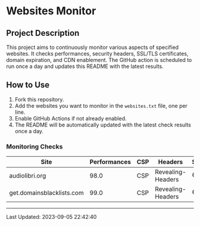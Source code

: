 # Websites Monitor
## Project Description
This project aims to continuously monitor various aspects of specified websites. It checks performances, security headers, SSL/TLS certificates, domain expiration, and CDN enablement. The GitHub action is scheduled to run once a day and updates this README with the latest results.

## How to Use
1. Fork this repository.
2. Add the websites you want to monitor in the `websites.txt` file, one per line.
3. Enable GitHub Actions if not already enabled.
4. The README will be automatically updated with the latest check results once a day.

### Monitoring Checks
| Site | Performances | CSP | Headers | SSL | Expiration | CDN |
|------|-----------------|--------------------------|------------------|-----|--------|-----|
| audiolibri.org | 98.0 | CSP | Revealing-Headers | 🟢 | 🟢 | 🟠 |
| get.domainsblacklists.com | 99.0 | CSP | Revealing-Headers | 🟢 | 🟢 | 🟠 |

---
Last Updated: 2023-09-05 22:42:40